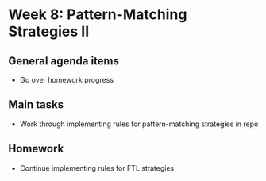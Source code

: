 # Week 8: Pattern-Matching Strategies II

## General agenda items

- Go over homework progress

## Main tasks

- Work through implementing rules for pattern-matching strategies in repo

## Homework

- Continue implementing rules for FTL strategies
